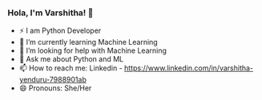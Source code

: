 ### Hola, I'm Varshitha! 👋


- ⚡ I am Python Developer
- 🌱 I’m currently learning Machine Learning
- 🤔 I’m looking for help with Machine Learning
- 💬 Ask me about Python and ML
- 📫 How to reach me: Linkedin - https://www.linkedin.com/in/varshitha-yenduru-7988901ab
- 😄 Pronouns: She/Her


